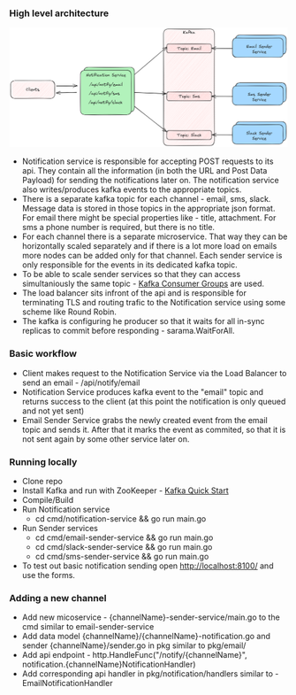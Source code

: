 ### High level architecture
![Notification System Design](./docs/NotificationSystemDesign.png)

- Notification service is responsible for accepting POST requests to its api. They contain all the information (in both the URL and Post Data Payload) for sending the notifications later on. The notification service also writes/produces kafka events to the appropriate topics.
- There is a separate kafka topic for each channel - email, sms, slack. Message data is stored in those topics in the appropriate json format. For email there might be special properties like - title, attachment. For sms a phone number is required, but there is no title. 
- For each channel there is a separate microservice. That way they can be horizontally scaled separately and if there is a lot more load on emails more nodes can be added only for that channel. Each sender service is only responsible for the events in its dedicated kafka topic.
- To be able to scale sender services so that they can access simultaniously the same topic - [Kafka Consumer Groups](https://docs.confluent.io/platform/current/clients/consumer.html#consumer-groups) are used.
- The load balancer sits infront of the api and is responsible for terminating TLS and routing trafic to the Notification service using some scheme like Round Robin.
- The kafka is configuring he producer so that it waits for all in-sync replicas to commit before responding - sarama.WaitForAll.

### Basic workflow
- Client makes request to the Notification Service via the Load Balancer to send an email - /api/notify/email
- Notification Service produces kafka event to the "email" topic and returns success to the client (at this point the notification is only queued and not yet sent)
- Email Sender Service grabs the newly created event from the email topic and sends it. After that it marks the event as commited, so that it is not sent again by some other service later on.

### Running locally
- Clone repo
- Install Kafka and run with ZooKeeper - [Kafka Quick Start](https://kafka.apache.org/quickstart)
- Compile/Build
- Run Notification service
    - cd cmd/notification-service && go run main.go
- Run Sender services
    - cd cmd/email-sender-service && go run main.go
    - cd cmd/slack-sender-service && go run main.go
    - cd cmd/sms-sender-service && go run main.go
- To test out basic notification sending open [http://localhost:8100/](http://localhost:8100/) and use the forms.

### Adding a new channel
- Add new micoservice - {channelName}-sender-service/main.go to the cmd similar to email-sender-service
- Add data model {channelName}/{channelName}-notification.go and sender {channelName}/sender.go in pkg  similar to pkg/email/
- Add api endpoint - http.HandleFunc("/notify/{channelName}", notification.{channelName}NotificationHandler)
- Add corresponding api handler in pkg/notification/handlers similar to - EmailNotificationHandler